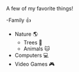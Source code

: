 A few of my favorite things!

-Family 👍
- Nature 🌎
  - Trees 🌳
  - Animals 🐱
- Computers 💻
- Video Games 🎮
